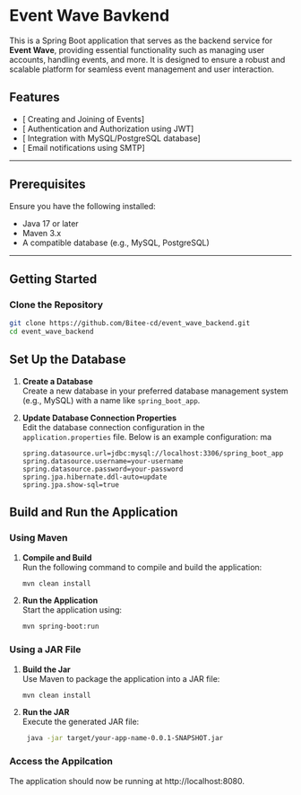 # Event Wave Bavkend

This is a Spring Boot application that serves as the backend service for **Event Wave**, providing essential functionality such as managing user accounts, handling events, and more. It is designed to ensure a robust and scalable platform for seamless event management and user interaction.

## Features
- [ Creating and Joining of Events]
- [ Authentication and Authorization using JWT]
- [ Integration with MySQL/PostgreSQL database]
- [ Email notifications using SMTP]
---

## Prerequisites
Ensure you have the following installed:
- Java 17 or later
- Maven 3.x
- A compatible database (e.g., MySQL, PostgreSQL)

---

## Getting Started

### Clone the Repository
```bash
git clone https://github.com/Bitee-cd/event_wave_backend.git
cd event_wave_backend

```
## Set Up the Database

1. **Create a Database**  
   Create a new database in your preferred database management system (e.g., MySQL) with a name like `spring_boot_app`.

2. **Update Database Connection Properties**  
   Edit the database connection configuration in the  `application.properties` file. Below is an example configuration:
ma
   ```properties
   spring.datasource.url=jdbc:mysql://localhost:3306/spring_boot_app
   spring.datasource.username=your-username
   spring.datasource.password=your-password
   spring.jpa.hibernate.ddl-auto=update
   spring.jpa.show-sql=true
   ```
## Build and Run the Application

### Using Maven
1. **Compile and Build**  
   Run the following command to compile and build the application:
   ```bash
   mvn clean install
   ```
2. **Run the Application**  
   Start the application using:
   ```bash
   mvn spring-boot:run
   ```


### Using a JAR File
1. **Build the Jar**  
   Use Maven to package the application into a JAR file:
   ```bash
   mvn clean install
   ```
2. **Run the JAR**  
   Execute the generated JAR file:
   ```bash
    java -jar target/your-app-name-0.0.1-SNAPSHOT.jar
   ```
### Access the Appilcation
The application should now be running at http://localhost:8080.








